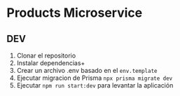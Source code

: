 # Products Microservice

## DEV

1. Clonar el repositorio
2. Instalar dependencias+
3. Crear un archivo .env basado en el `env.template`
4. Ejecutar migracion de Prisma `npx prisma migrate dev`
5. Ejecutar `npm run start:dev` para levantar la aplicación
